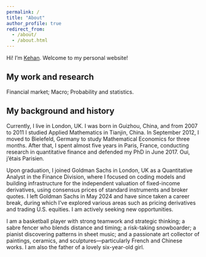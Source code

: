 ```yaml
---
permalink: /
title: "About"
author_profile: true
redirect_from: 
  - /about/
  - /about.html
---
```

Hi! I’m [Kehan](https://www.linkedin.com/in/kehanli/). Welcome to my personal website!

My work and research
------
Financial market; Macro; Probability and statistics.

My background and history
------
Currently, I live in London, UK. I was born in Guizhou, China, and from 2007 to 2011 I studied Applied Mathematics in Tianjin, China. In September 2012, I moved to Bielefeld, Germany to study Mathematical Economics for three months. After that, I spent almost five years in Paris, France, conducting research in quantitative finance and defended my PhD in June 2017. Oui, j’étais Parisien.

Upon graduation, I joined Goldman Sachs in London, UK as a Quantitative Analyst in the Finance Division, where I focused on coding models and building infrastructure for the independent valuation of fixed-income derivatives, using consensus prices of standard instruments and broker quotes. I left Goldman Sachs in May 2024 and have since taken a career break, during which I’ve explored various areas such as pricing derivatives and trading U.S. equities. I am actively seeking new opportunities.

I am a basketball player with strong teamwork and strategic thinking; a sabre fencer who blends distance and timing; a risk-taking snowboarder; a pianist discovering patterns in sheet music; and a passionate art collector of paintings, ceramics, and sculptures—particularly French and Chinese works. I am also the father of a lovely six-year-old girl.
